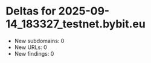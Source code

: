 # Deltas for 2025-09-14_183327_testnet.bybit.eu
- New subdomains: 0
- New URLs: 0
- New findings: 0
